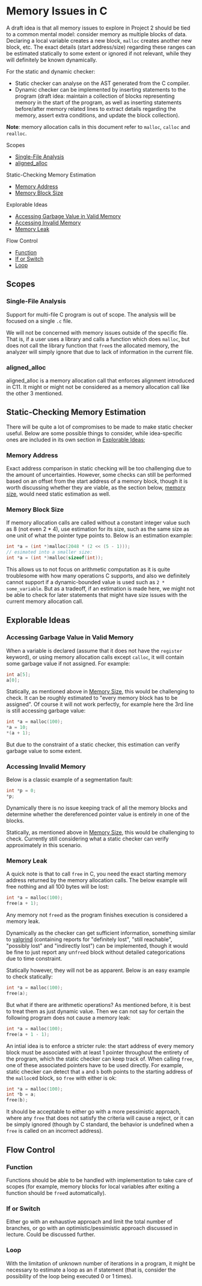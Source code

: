 # Memory Issues in C

A draft idea is that all memory issues to explore in Project 2 should be tied to a common mental model: consider memory as multiple blocks of data. Declaring a local variable creates a new block, `malloc` creates another new block, etc. The exact details (start address/size) regarding these ranges can be estimated statically to some extent or ignored if not relevant, while they will definitely be known dynamically.

For the static and dynamic checker:
- Static checker can analyse on the AST generated from the C compiler.
- Dynamic checker can be implemented by inserting statements to the program (draft idea: maintain a collection of blocks representing memory in the start of the program, as well as inserting statements before/after memory related lines to extract details regarding the memory, assert extra conditions, and update the block collection).

**Note**: memory allocation calls in this document refer to `malloc`, `calloc` and `realloc`.

Scopes
- [Single-File Analysis](#single-file-analysis)
- [aligned_alloc](#aligned_alloc)

Static-Checking Memory Estimation
- [Memory Address](#memory-address)
- [Memory Block Size](#memory-block-size)

Explorable Ideas
- [Accessing Garbage Value in Valid Memory](#accessing-garbage-value-in-valid-memory)
- [Accessing Invalid Memory](#accessing-invalid-memory)
- [Memory Leak](#memory-leak)

Flow Control
- [Function](#function)
- [If or Switch](#if-or-switch)
- [Loop](#loop)

## Scopes

### Single-File Analysis

Support for multi-file C program is out of scope. The analysis will be focused on a single `.c` file.

We will not be concerned with memory issues outside of the specific file. That is, if a user uses a library and calls a function which does `malloc`, but does not call the library function that `free`s the allocated memory, the analyzer will simply ignore that due to lack of information in the current file.

### aligned_alloc

aligned_alloc is a memory allocation call that enforces alignment introduced in C11. It might or might not be considered as a memory allocation call like the other 3 mentioned.

## Static-Checking Memory Estimation

There will be quite a lot of compromises to be made to make static checker useful. Below are some possible things to consider, while idea-specific ones are included in its own section in [Explorable Ideas](#explorable-ideas);

### Memory Address
Exact address comparison in static checking will be too challenging due to the amount of uncertainties. However, some checks can still be performed based on an offset from the start address of a memory block, though it is worth discussing whether they are viable, as the section below, [memory size](#memory-size), would need static estimation as well.

### Memory Block Size
If memory allocation calls are called without a constant integer value such as 8 (not even 2 * 4), use estimation for its size, such as the same size as one unit of what the pointer type points to. Below is an estimation example:
```C
int *a = (int *)malloc(2048 * (2 << (5 - 1)));
// esimated into a smaller size:
int *a = (int *)malloc(sizeof(int));
```
This allows us to not focus on arithmetic computation as it is quite troublesome with how many operations C supports, and also we definitely cannot support if a dynamic-bounded value is used such as `2 * some_variable`. But as a tradeoff, if an estimation is made here, we might not be able to check for later statements that might have size issues with the current memory allocation call.

## Explorable Ideas

### Accessing Garbage Value in Valid Memory

When a variable is declared (assume that it does not have the `register` keyword), or using memory allocation calls except `calloc`, it will contain some garbage value if not assigned. For example:
```C
int a[5];
a[0];
```
Statically, as mentioned above in [Memory Size](#memory-size), this would be challenging to check. It can be roughly estimated to "every memory block has to be assigned". Of course it will not work perfectly, for example here the 3rd line is still accessing garbage value:
```C
int *a = malloc(100);
*a = 10;
*(a + 1);
```
But due to the constraint of a static checker, this estimation can verify garbage value to some extent.

### Accessing Invalid Memory

Below is a classic example of a segmentation fault:
```C
int *p = 0;
*p;
```

Dynamically there is no issue keeping track of all the memory blocks and determine whether the dereferenced pointer value is entirely in one of the blocks.

Statically, as mentioned above in [Memory Size](#memory-size), this would be challenging to check. Currently still considering what a static checker can verify approximately in this scenario.

### Memory Leak

A quick note is that to call `free` in C, you need the exact starting memory address returned by the memory allocation calls. The below example will free nothing and all 100 bytes will be lost:
```C
int *a = malloc(100);
free(a + 1);
```

Any memory not `free`d as the program finishes execution is considered a memory leak.

Dynamically as the checker can get sufficient information, something similar to [valgrind](https://developers.redhat.com/blog/2021/04/23/valgrind-memcheck-different-ways-to-lose-your-memory#generating_a_leak_summary) (containing reports for "definitely lost", "still reachable", "possibly lost" and "indirectly lost") can be implemented, though it would be fine to just report any un`free`d block without detailed categorications due to time constraint.

Statically however, they will not be as apparent. Below is an easy example to check statically:
```C
int *a = malloc(100);
free(a);
```

But what if there are arithmetic operations? As mentioned before, it is best to treat them as just dynamic value. Then we can not say for certain the following program does not cause a memory leak:
```C
int *a = malloc(100);
free(a + 1 - 1);
```

An intial idea is to enforce a stricter rule: the start address of every memory block must be associated with at least 1 pointer throughout the entirety of the program, which the static checker can keep track of. When calling `free`, one of these associated pointers have to be used directly. For example, static checker can detect that `a` and `b` both points to the starting address of the `malloc`ed block, so `free` with either is ok:

```C
int *a = malloc(100);
int *b = a;
free(b);
```

It should be acceptable to either go with a more pessimistic approach, where any `free` that does not satisfy the criteria will cause a reject, or it can be simply ignored (though by C standard, the behavior is undefined when a `free` is called on an incorrect address).

## Flow Control

### Function

Functions should be able to be handled with implementation to take care of scopes (for example, memory blocks for local variables after exiting a function should be `free`d automatically).

### If or Switch

Either go with an exhaustive approach and limit the total number of branches, or go with an optimistic/pessimistic approach discussed in lecture. Could be discussed further.

### Loop

With the limitation of unknown number of iterations in a program, it might be necessary to estimate a loop as an if statement (that is, consider the possibility of the loop being executed 0 or 1 times).